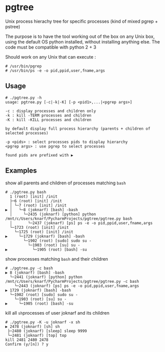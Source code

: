 # pgtree
Unix process hierachy tree for specific processes (kind of mixed pgrep + pstree)

The purpose is to have the tool working out of the box on any Unix box, using the default OS python installed, without installing anything else.
The code must be compatible with python 2 + 3

Should work on any Unix that can execute :
```
# /usr/bin/pgrep 
# /usr/bin/ps -e -o pid,ppid,user,fname,args
```

## Usage
```
# ./pgtree.py -h
usage: pgtree.py [-c|-k|-K] [-p <pid1>,...|<pgrep args>]

-c : display processes and children only 
-k : kill -TERM processes and children
-K : kill -KILL processes and children

by default display full process hierarchy (parents + children of selected processes)

-p <pids> : select processes pids to display hierarchy
<pgrep args> : use pgrep to select processes

found pids are prefixed with ▶  

```

## Examples
show all parents and children of processes matching `bash`
``` 
# ./pgtree.py bash
  1 (root) [init] /init
  ├─6 (root) [init] /init
  │ └─7 (root) [init] /init
▶ │   └─8 (joknarf) [bash] -bash
  │     └─2435 (joknarf) [python] python /mnt/c/Users/knarf/PycharmProjects/pgtree/pgtree.py bash
  │       └─2437 (joknarf) [ps] ps -e -o pid,ppid,user,fname,args
  └─1723 (root) [init] /init
    └─1725 (root) [init] /init
▶     └─1729 (joknarf) [bash] -bash
        └─1902 (root) [sudo] sudo su -
          └─1903 (root) [su] su -
▶           └─1905 (root) [bash] -su
```

show processes matching `bash` and their children
```
# ./pgtree.py -c bash
▶ 8 (joknarf) [bash] -bash
  └─2441 (joknarf) [python] python /mnt/c/Users/knarf/PycharmProjects/pgtree/pgtree.py -c bash
    └─2443 (joknarf) [ps] ps -e -o pid,ppid,user,fname,args
▶ 1729 (joknarf) [bash] -bash
  └─1902 (root) [sudo] sudo su -
    └─1903 (root) [su] su -
▶     └─1905 (root) [bash] -su
```
 
 kill all `sh`processes of user joknarf  and its children
 ```
# ./pgtree.py -K -u joknarf -x sh
▶ 2478 (joknarf) [sh] sh
  ├─2480 (joknarf) [sleep] sleep 9999
  └─2481 (joknarf) [top] top
kill 2481 2480 2478
Confirm (y/[n]) ? y
```
